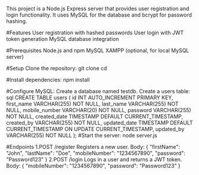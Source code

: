 This project is a Node.js Express server that provides user registration and login functionality. It uses MySQL for the database and bcrypt for password hashing.

#Features
User registration with hashed passwords
User login with JWT token generation
MySQL database integration

#Prerequisites
Node.js and npm
MySQL
XAMPP (optional, for local MySQL server)

#Setup
Clone the repository:
git clone <repository-url>
cd <repository-directory>

#Install dependencies:
npm install

#Configure MySQL:
Create a database named testdb.
Create a users table:
sql
CREATE TABLE users (
  id INT AUTO_INCREMENT PRIMARY KEY,
  first_name VARCHAR(255) NOT NULL,
  last_name VARCHAR(255) NOT NULL,
  mobile_number VARCHAR(20) NOT NULL,
  password VARCHAR(255) NOT NULL,
  created_date TIMESTAMP DEFAULT CURRENT_TIMESTAMP,
  created_by VARCHAR(255) NOT NULL,
  updated_date TIMESTAMP DEFAULT CURRENT_TIMESTAMP ON UPDATE CURRENT_TIMESTAMP,
  updated_by VARCHAR(255) NOT NULL
);
#Start the server:
node server.js

#Endpoints
1.POST /register
Registers a new user.
Body: { "firstName": "John", "lastName": "Doe", "mobileNumber": "1234567890", "password": "Password123" }
2.POST /login
Logs in a user and returns a JWT token.
Body: { "mobileNumber": "1234567890", "password": "Password123" }

